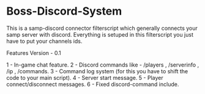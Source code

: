 # Boss-Discord-System
This is a samp-discord connector filterscript which generally connects your samp server with discord. Everything is setuped in this filterscript you just have to put your channels ids.

Features Version - 0.1

1 - In-game chat feature.
2 - Discord commands like - /players , /serverinfo , /ip , /commands.
3 - Command log system (for this you have to shift the code to your main script).
4 - Server start message.
5 - Player connect/disconnect messages.
6 - Fixed discord-command include.

